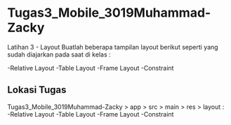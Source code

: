 # Tugas3_Mobile_3019Muhammad-Zacky
Latihan 3 - Layout
Buatlah beberapa tampilan layout berikut seperti yang sudah diajarkan pada saat di kelas :

-Relative Layout
-Table Layout
-Frame Layout
-Constraint

<h2>Lokasi Tugas</h2>
Tugas3_Mobile_3019Muhammad-Zacky > app > src > main > res
> layout :
-Relative Layout
-Table Layout
-Frame Layout
-Constraint

